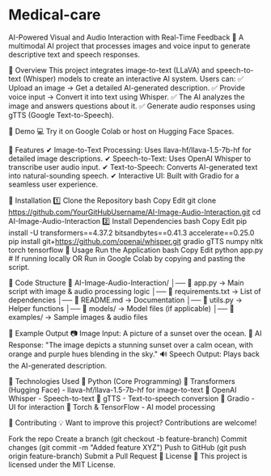 # Medical-care
AI-Powered Visual and Audio Interaction with Real-Time Feedback
🚀 A multimodal AI project that processes images and voice input to generate descriptive text and speech responses.

🔹 Overview
This project integrates image-to-text (LLaVA) and speech-to-text (Whisper) models to create an interactive AI system. Users can:
✅ Upload an image → Get a detailed AI-generated description.
✅ Provide voice input → Convert it into text using Whisper.
✅ The AI analyzes the image and answers questions about it.
✅ Generate audio responses using gTTS (Google Text-to-Speech).

🔹 Demo
💻 Try it on Google Colab or host on Hugging Face Spaces.

🔹 Features
✔ Image-to-Text Processing: Uses llava-hf/llava-1.5-7b-hf for detailed image descriptions.
✔ Speech-to-Text: Uses OpenAI Whisper to transcribe user audio input.
✔ Text-to-Speech: Converts AI-generated text into natural-sounding speech.
✔ Interactive UI: Built with Gradio for a seamless user experience.

🔹 Installation
1️⃣ Clone the Repository
bash
Copy
Edit
git clone https://github.com/YourGitHubUsername/AI-Image-Audio-Interaction.git
cd AI-Image-Audio-Interaction
2️⃣ Install Dependencies
bash
Copy
Edit
pip install -U transformers==4.37.2 bitsandbytes==0.41.3 accelerate==0.25.0
pip install git+https://github.com/openai/whisper.git gradio gTTS numpy nltk torch tensorflow
🔹 Usage
Run the Application
bash
Copy
Edit
python app.py  # If running locally
OR
Run in Google Colab by copying and pasting the script.

🔹 Code Structure
📁 AI-Image-Audio-Interaction/
│── 📜 app.py → Main script with image & audio processing logic
│── 📜 requirements.txt → List of dependencies
│── 📜 README.md → Documentation
│── 📜 utils.py → Helper functions
│── 📂 models/ → Model files (if applicable)
│── 📂 examples/ → Sample images & audio files

🔹 Example Output
📷 Image Input: A picture of a sunset over the ocean.
📝 AI Response: "The image depicts a stunning sunset over a calm ocean, with orange and purple hues blending in the sky."
🔊 Speech Output: Plays back the AI-generated description.

🔹 Technologies Used
🔹 Python (Core Programming)
🔹 Transformers (Hugging Face) - llava-hf/llava-1.5-7b-hf for image-to-text
🔹 OpenAI Whisper - Speech-to-text
🔹 gTTS - Text-to-speech conversion
🔹 Gradio - UI for interaction
🔹 Torch & TensorFlow - AI model processing

🔹 Contributing
💡 Want to improve this project? Contributions are welcome!

Fork the repo
Create a branch (git checkout -b feature-branch)
Commit changes (git commit -m "Added feature XYZ")
Push to GitHub (git push origin feature-branch)
Submit a Pull Request
🔹 License
📜 This project is licensed under the MIT License.
